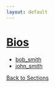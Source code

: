 ```yaml
---
layout: default
---
```

# [Bios](https://github.com/liatrio/wikify/blob/master/content/Bios/)
  - [bob_smith](https://github.com/liatrio/wikify/blob/master/content/Bios/bob_smith.page)
  - [john_smith](https://github.com/liatrio/wikify/blob/master/content/Bios/john_smith.page)

[Back to Sections](/wikify/generated/content)

